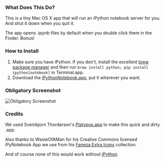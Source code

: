 ### What Does This Do?

This is a tiny Mac OS X app that will run an iPython notebook server for you. And shut it down when you quit it.

The app opens .ipynb files by default when you double click them in the Finder. Bonus!

### How to Install

1. Make sure you have iPython. If you don't, install the excellent [brew package manager](http://brew.sh) and then run ```brew install python; pip install ipython[notebook]``` in Terminal.app.
2. Download the [iPythonNotebook.app](https://github.com/dpinney/iPythonNotebookServer/releases/download/1.0.1/iPythonNotebook.app.zip), put it wherever you want.

### Obligatory Screenshot

![Obligatory Screenshot](https://raw.githubusercontent.com/dpinney/iPythonNotebookServer/master/v1.0.0%20screenshot.png)

### Credits

We used Sveinbjorn Thordarson's [Platypus.app](http://www.sveinbjorn.org/platypus) to make this quick and dirty .app.

Also thanks to WasteOfAMan for his Creative Commons licensed iPyNotebook App we use from his [Faneza Extra Icons](http://wasteofaman.deviantart.com/art/Faneza-extra-icons-539097199) collection.

And of course none of this would work without [iPython](http://ipython.org).
